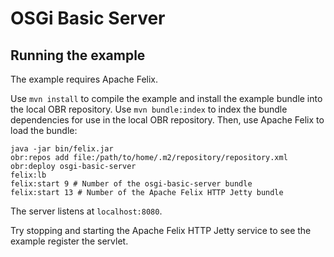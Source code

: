 # OSGi Basic Server

## Running the example

The example requires Apache Felix.

Use `mvn install` to compile the example and install the example bundle into the local OBR repository.
Use `mvn bundle:index` to index the bundle dependencies for use in the local OBR repository.
Then, use Apache Felix to load the bundle:

```
java -jar bin/felix.jar
obr:repos add file:/path/to/home/.m2/repository/repository.xml
obr:deploy osgi-basic-server
felix:lb
felix:start 9 # Number of the osgi-basic-server bundle
felix:start 13 # Number of the Apache Felix HTTP Jetty bundle
```

The server listens at `localhost:8080`.

Try stopping and starting the Apache Felix HTTP Jetty service to see the example register the servlet.
